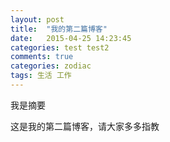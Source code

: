 ```yaml
---
layout: post
title:  "我的第二篇博客"
date:   2015-04-25 14:23:45
categories: test test2
comments: true
categories: zodiac
tags: 生活 工作
---
```

我是摘要
<!--more-->
这是我的第二篇博客，请大家多多指教
